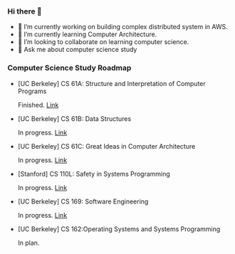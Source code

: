 ### Hi there 👋

- 🔭 I’m currently working on building complex distributed system in AWS.
- 🌱 I’m currently learning Computer Architecture.
- 👯 I’m looking to collaborate on learning computer science.
- 💬 Ask me about computer science study


### Computer Science Study Roadmap

- [UC Berkeley] CS 61A: Structure and Interpretation of Computer Programs

    Finished. [Link](https://github.com/Fuyukiri/cs61a-2020fall) 

- [UC Berkeley] CS 61B: Data Structures

    In progress. [Link](https://github.com/Fuyukiri/CS61B)

- [UC Berkeley] CS 61C: Great Ideas in Computer Architecture

    In progress. [Link](https://github.com/Fuyukiri/CS61C)

- [Stanford] CS 110L: Safety in Systems Programming

    In progress. [Link](https://github.com/Fuyukiri/CS110L-2020-2021)

- [UC Berkeley] CS 169: Software Engineering

    In progress. [Link](https://github.com/Fuyukiri/UCB_CS169)


- [UC Berkeley] CS 162:Operating Systems and Systems Programming

    In plan.